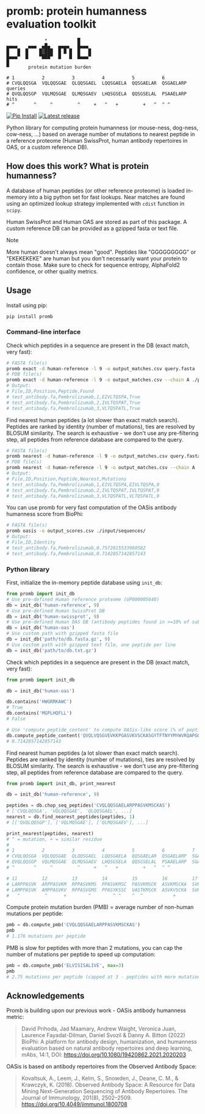 # promb: protein humanness evaluation toolkit

```
              *           █
▄▄▄▄    ▄▄▄  ▄█▄   ▄▄▄▄   █▄▄▄  
█   █  █    █▓███  █ █ █  █   █ 
█▄▄▄▀  █    ▀███▀  █   █  █▄▄▄▀ 
█                           
▀       protein mutation burden 

# 1          2          3          4          5          6        
# CVQLQQSGA  VQLQQSGAE  QLQQSGAEL  LQQSGAELA  QQSGAELAR  QSGAELARP queries
# QVQLQQSGP  VQLMQSGAE  QLMQSGAEV  LHQSGSELA  QQSGSELAL  PSAAELARP hits
# ^       ^     ^         ^     +   ^   +         +   ^  ^ ^      
```

<p>
<a href="https://pypi.org/project/promb/">
    <img src="https://img.shields.io/pypi/dm/promb"
        alt="Pip Install"></a>
<a href="https://github.com/MSDLLCPapers/promb/releases">
    <img src="https://img.shields.io/pypi/v/promb"
        alt="Latest release"></a>
</p>

Python library for computing protein humanness (or mouse-ness, dog-ness, cow-ness, ...) based on average number of mutations 
to nearest peptide in a reference proteome (Human SwissProt, human antibody repertoires in OAS, or a custom reference DB).

## How does this work? What is protein humanness?

A database of human peptides (or other reference proteome) is loaded in-memory into a big python set for fast lookups.
Near matches are found using an optimized lookup strategy implemented with `cdist` function in `scipy`.

Human SwissProt and Human OAS are stored as part of this package. 
A custom reference DB can be provided as a gzipped fasta or text file.

> [!NOTE]
> More human doesn't always mean "good". Peptides like "GGGGGGGGG" or "EKEKEKEKE" are human but you don't necessarily want your protein to contain those. Make sure to check for sequence entropy, AlphaFold2 confidence, or other quality metrics.


## Usage

Install using pip:

```bash
pip install promb
```

### Command-line interface

Check which peptides in a sequence are present in the DB (exact match, very fast):

```bash
# FASTA file(s)
promb exact -d human-reference -l 9 -o output_matches.csv query.fasta
# PDB file(s)
promb exact -d human-reference -l 9 -o output_matches.csv --chain A ./pdb_directory/
# Output:
# File,ID,Position,Peptide,Found
# test_antibody.fa,Pembrolizumab,1,EIVLTQSPA,True
# test_antibody.fa,Pembrolizumab,2,IVLTQSPAT,True
# test_antibody.fa,Pembrolizumab,3,VLTQSPATL,True

```

Find nearest human peptides (a lot slower than exact match search). Peptides are ranked by identity (number of mutations), ties are resolved by BLOSUM similarity. The search is exhaustive - we don't use any pre-filtering step, all peptides from reference database are compared to the query.

```bash
# FASTA file(s)
promb nearest -d human-reference -l 9 -o output_matches.csv query.fasta
# PDB file(s)
promb nearest -d human-reference -l 9 -o output_matches.csv --chain A ./pdb_directory/
# Output:
# File,ID,Position,Peptide,Nearest,Mutations
# test_antibody.fa,Pembrolizumab,1,EIVLTQSPA,EIVLTQSPA,0
# test_antibody.fa,Pembrolizumab,2,IVLTQSPAT,IVLTQSPAT,0
# test_antibody.fa,Pembrolizumab,3,VLTQSPATL,VLTQSPATL,0
```

You can use promb for very fast computation of the OASis antibody humanness score from BioPhi:

```bash
# FASTA file(s)
promb oasis -o output_scores.csv ./input/sequences/
# Output:
# File,ID,Identity
# test_antibody.fa,Pembrolizumab,0.7572815533980582
# test_antibody.fa,Pembrolizumab,0.7142857142857143
```

### Python library

First, initialize the in-memory peptide database using `init_db`:

```python
from promb import init_db
# Use pre-defined Human reference proteome (UP000005640)
db = init_db('human-reference', 9)
# Use pre-defined Human SwissProt DB
db = init_db('human-swissprot', 9)
# Use pre-defined Human OAS DB (antibody peptides found in >=10% of subjects)
db = init_db('human-oas')
# Use custom path with gzipped fasta file
db = init_db('path/to/db.fasta.gz', 9)
# Use custom path with gzipped text file, one peptide per line
db = init_db('path/to/db.txt.gz')
```

Check which peptides in a sequence are present in the DB (exact match, very fast):

```python
from promb import init_db

db = init_db('human-oas')

db.contains('HWGRRKAWC')
# True
db.contains('MGPLHQFLL')
# False

# Use 'compute_peptide_content' to compute OASis-like score (% of peptides that are human, exact match)
db.compute_peptide_content('QVQLVQSGVEVKKPGASVKVSCKASGYTFTNYYMYWVRQAPGQGLEWMGGINPSNGGTNFNEKFKNRVTLTTDSSTTTAYMELKSLQFDDTAVYYCARRDYRFDMGFDYWGQGTTVTVSS')
# 0.7142857142857143
```

Find nearest human peptides (a lot slower than exact match search). Peptides are ranked by identity (number of mutations), ties are resolved by BLOSUM similarity. The search is exhaustive - we don't use any pre-filtering step, all peptides from reference database are compared to the query.

```python
from promb import init_db, print_nearest

db = init_db('human-reference', 9)

peptides = db.chop_seq_peptides('CVQLQQSGAELARPPASVKMSCKAS')
# ['CVQLQQSGA', 'VQLQQSGAE', 'QLQQSGAEL', ...]
nearest = db.find_nearest_peptides(peptides, 1)
# [['QVQLQQSGP'], ['VQLMQSGAE'], ['QLMQSGAEV'], ...]

print_nearest(peptides, nearest)
# ^ = mutation, + = similar residue
#
# 1          2          3          4          5          6          7          8          9          10       
# CVQLQQSGA  VQLQQSGAE  QLQQSGAEL  LQQSGAELA  QQSGAELAR  QSGAELARP  SGAELARPP  GAELARPPA  AELARPPAS  ELARPPASV queries
# QVQLQQSGP  VQLMQSGAE  QLMQSGAEV  LHQSGSELA  QQSGSELAL  PSAAELARP  SGAELRQPP  GAELLEPPA  LELQRPPAS  ELQRPPAST hits
# ^       ^     ^         ^     +   ^   +         +   ^  ^ ^             ^+        ^^     ^  ^         ^     ^

# 11         12         13         14         15         16         17       
# LARPPASVK  ARPPASVKM  RPPASVKMS  PPASVKMSC  PASVKMSCK  ASVKMSCKA  SVKMSCKAS queries
# LAMPPASVK  AMPPASVKV  RPPASVGMS  PPASYKSSC  VASTKMSCK  ASVKVSCKA  SVKVSCKAS hits
#   ^         ^      +        ^        ^ ^    ^  ^           +         +     

```

Compute protein mutation burden (PMB) = average number of non-human mutations per peptide:

```python
pmb = db.compute_pmb('CVQLQQSGAELARPPASVKMSCKAS')
pmb
# 1.176 mutations per peptide
```

PMB is slow for peptides with more than 2 mutations, you can cap the number of mutations per peptide to speed up computation:

```python
pmb = db.compute_pmb('ELVISISALIVE', max=3)
pmb
# 2.75 mutations per peptide (capped at 3 - peptides with more mutations will be counted as 3 mutations)
```

## Acknowledgements

Promb is building upon our previous work - OASis antibody humanness metric:

> David Prihoda, Jad Maamary, Andrew Waight, Veronica Juan, Laurence Fayadat-Dilman, Daniel Svozil & Danny A. Bitton (2022) 
> BioPhi: A platform for antibody design, humanization, and humanness evaluation based on natural antibody repertoires and deep learning, mAbs, 14:1, DOI: https://doi.org/10.1080/19420862.2021.2020203

OASis is based on antibody repertoires from the Observed Antibody Space:

> Kovaltsuk, A., Leem, J., Kelm, S., Snowden, J., Deane, C. M., & Krawczyk, K. (2018). Observed Antibody Space: A Resource for Data Mining Next-Generation Sequencing of Antibody Repertoires. The Journal of Immunology, 201(8), 2502–2509. https://doi.org/10.4049/jimmunol.1800708

